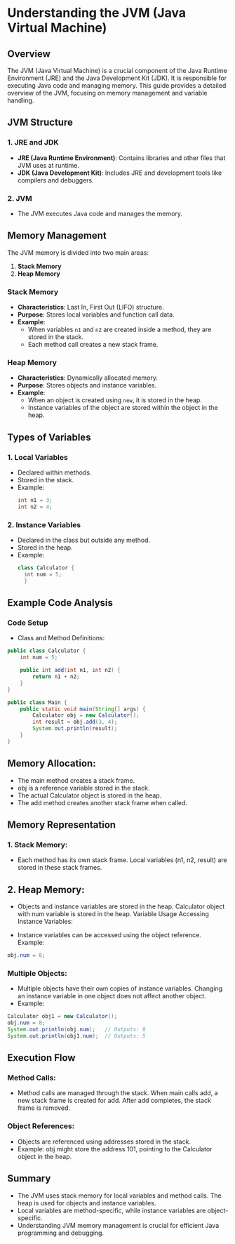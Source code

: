 # Understanding the JVM (Java Virtual Machine)

## Overview

The JVM (Java Virtual Machine) is a crucial component of the Java Runtime Environment (JRE) and the Java Development Kit (JDK). It is responsible for executing Java code and managing memory. This guide provides a detailed overview of the JVM, focusing on memory management and variable handling.

## JVM Structure

### 1. JRE and JDK

- **JRE (Java Runtime Environment)**: Contains libraries and other files that JVM uses at runtime.
- **JDK (Java Development Kit)**: Includes JRE and development tools like compilers and debuggers.

### 2. JVM

- The JVM executes Java code and manages the memory.

## Memory Management

The JVM memory is divided into two main areas:

1. **Stack Memory**
2. **Heap Memory**

### Stack Memory

- **Characteristics**: Last In, First Out (LIFO) structure.
- **Purpose**: Stores local variables and function call data.
- **Example**:
  - When variables `n1` and `n2` are created inside a method, they are stored in the stack.
  - Each method call creates a new stack frame.

### Heap Memory

- **Characteristics**: Dynamically allocated memory.
- **Purpose**: Stores objects and instance variables.
- **Example**:
  - When an object is created using `new`, it is stored in the heap.
  - Instance variables of the object are stored within the object in the heap.

## Types of Variables

### 1. Local Variables

- Declared within methods.
- Stored in the stack.
- Example:
  ```java
  int n1 = 3;
  int n2 = 4;
  ```

### 2. Instance Variables

- Declared in the class but outside any method.
- Stored in the heap.
- Example:
  ```java
  class Calculator {
    int num = 5;
    }
  ```

## Example Code Analysis

### Code Setup

- Class and Method Definitions:

```java
public class Calculator {
    int num = 5;

    public int add(int n1, int n2) {
        return n1 + n2;
    }
}

public class Main {
    public static void main(String[] args) {
        Calculator obj = new Calculator();
        int result = obj.add(3, 4);
        System.out.println(result);
    }
}
```

## Memory Allocation:

- The main method creates a stack frame.
- obj is a reference variable stored in the stack.
- The actual Calculator object is stored in the heap.
- The add method creates another stack frame when called.

## Memory Representation

### 1. Stack Memory:

- Each method has its own stack frame.
  Local variables (n1, n2, result) are stored in these stack frames.

## 2. Heap Memory:

- Objects and instance variables are stored in the heap.
  Calculator object with num variable is stored in the heap.
  Variable Usage
  Accessing Instance Variables:

- Instance variables can be accessed using the object reference.
  Example:

```java
obj.num = 8;
```

### Multiple Objects:

- Multiple objects have their own copies of instance variables.
  Changing an instance variable in one object does not affect another object.
- Example:

```java
Calculator obj1 = new Calculator();
obj.num = 8;
System.out.println(obj.num);   // Outputs: 8
System.out.println(obj1.num);  // Outputs: 5
```

## Execution Flow

### Method Calls:

- Method calls are managed through the stack.
  When main calls add, a new stack frame is created for add.
  After add completes, the stack frame is removed.

### Object References:

- Objects are referenced using addresses stored in the stack.
- Example: obj might store the address 101, pointing to the Calculator object in the heap.

## Summary

- The JVM uses stack memory for local variables and method calls.
  The heap is used for objects and instance variables.
- Local variables are method-specific, while instance variables are object-specific.
- Understanding JVM memory management is crucial for efficient Java programming and debugging.
